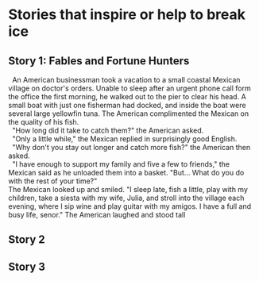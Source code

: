 # Stories that inspire or help to break ice
## Story 1: Fables and Fortune Hunters
&nbsp; An American businessman took a vacation to a small coastal Mexican village on doctor's orders. Unable to sleep after an urgent phone call form the office the first morning, he walked out to the pier to clear his head. A small boat with just one fisherman had docked, and inside the boat were several large yellowfin tuna. The American complimented the Mexican on the quality of his fish. <br>
&nbsp; "How long did it take to catch them?" the American asked. <br>
&nbsp; "Only a little while," the Mexican replied in surprisingly good English. <br>
&nbsp; "Why don't you stay out longer and catch more fish?" the American then asked. <br>
&nbsp; "I have enough to support my family and five a few to friends," the Mexican said as he unloaded them into a basket.
"But... What do you do with the rest of your time?" <br>
The Mexican looked up and smiled. "I sleep late, fish a little, play with my children, take a siesta with my wife, Julia, and stroll into the village each evening, where I sip wine and play guitar with my amigos. I have a full and busy life, senor."
The American laughed and stood tall
## Story 2
## Story 3
